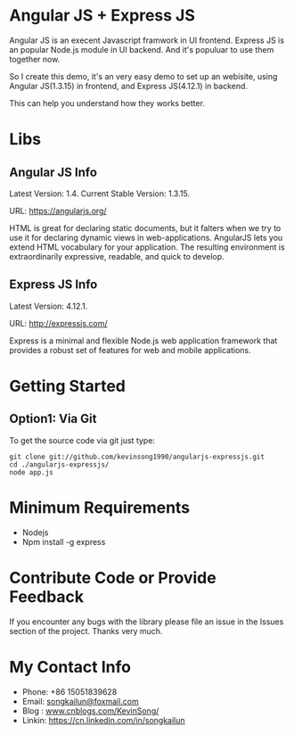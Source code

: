 # Angular JS + Express JS

Angular JS is an execent Javascript framwork in UI frontend. Express JS is an popular Node.js module in UI backend. 
And it's populuar to use them together now. 

So I create this demo, it's an very easy demo to set up an webisite, using Angular JS(1.3.15)  in frontend, and Express JS(4.12.1) in backend.

This can help you understand how they works better.


# Libs

## Angular JS Info

Latest Version: 1.4. Current Stable Version: 1.3.15.

URL: https://angularjs.org/

HTML is great for declaring static documents, but it falters when we try to use it for declaring dynamic views in web-applications. AngularJS lets you extend HTML vocabulary for your application. The resulting environment is extraordinarily expressive, readable, and quick to develop.

## Express JS Info

Latest Version: 4.12.1.

URL: http://expressjs.com/

Express is a minimal and flexible Node.js web application framework that provides a robust set of features for web and mobile applications.


# Getting Started

## Option1: Via Git

To get the source code via git just type:

    git clone git://github.com/kevinsong1990/angularjs-expressjs.git
    cd ./angularjs-expressjs/
    node app.js


# Minimum Requirements
* Nodejs
* Npm install -g express


# Contribute Code or Provide Feedback
If you encounter any bugs with the library please file an issue in the Issues section of the project. Thanks very much.


# My Contact Info
* Phone:  +86 15051839628
* Email:  songkailun@foxmail.com
* Blog :  www.cnblogs.com/KevinSong/
* Linkin: https://cn.linkedin.com/in/songkailun
